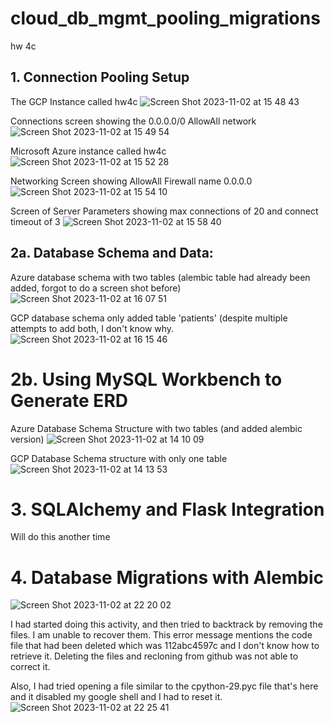 # cloud_db_mgmt_pooling_migrations
hw 4c

## 1. Connection Pooling Setup


The GCP Instance called hw4c
![Screen Shot 2023-11-02 at 15 48 43](https://github.com/chebbin/cloud_db_mgmt_pooling_migrations/assets/141374142/3584c7dc-d527-4a2f-b166-48e0550796ec)


Connections screen showing the 0.0.0.0/0 AllowAll network
![Screen Shot 2023-11-02 at 15 49 54](https://github.com/chebbin/cloud_db_mgmt_pooling_migrations/assets/141374142/65c696b7-3ab6-4a74-8cf6-36bde269bbea)


Microsoft Azure instance called hw4c
![Screen Shot 2023-11-02 at 15 52 28](https://github.com/chebbin/cloud_db_mgmt_pooling_migrations/assets/141374142/f5f5b30e-b010-4d55-ae63-a0052d6c69d6)


Networking Screen showing AllowAll Firewall name 0.0.0.0
![Screen Shot 2023-11-02 at 15 54 10](https://github.com/chebbin/cloud_db_mgmt_pooling_migrations/assets/141374142/32c91564-b3a6-4b39-a9f9-fdd77a734d7d)


Screen of Server Parameters showing max connections of 20 and connect timeout of 3
![Screen Shot 2023-11-02 at 15 58 40](https://github.com/chebbin/cloud_db_mgmt_pooling_migrations/assets/141374142/fda08418-e49b-4a68-b1ef-92ee0c419586)



## 2a. Database Schema and Data:


Azure database schema with two tables (alembic table had already been added, forgot to do a screen shot before)
![Screen Shot 2023-11-02 at 16 07 51](https://github.com/chebbin/cloud_db_mgmt_pooling_migrations/assets/141374142/64a6678a-f28a-41a4-aa30-5bc42ccef6ee)


GCP database schema only added table 'patients' (despite multiple attempts to add both, I don't know why.
![Screen Shot 2023-11-02 at 16 15 46](https://github.com/chebbin/cloud_db_mgmt_pooling_migrations/assets/141374142/68d82330-af4b-4c64-af5e-aace3104b0da)


# 2b. Using MySQL Workbench to Generate ERD


Azure Database Schema Structure with two tables (and added alembic version)
![Screen Shot 2023-11-02 at 14 10 09](https://github.com/chebbin/cloud_db_mgmt_pooling_migrations/assets/141374142/d52229c4-6af8-43e7-ae9b-fcbcfd1fb483)

GCP Database Schema structure with only one table 
![Screen Shot 2023-11-02 at 14 13 53](https://github.com/chebbin/cloud_db_mgmt_pooling_migrations/assets/141374142/7c57aef5-b961-42d5-b886-706cd1dd48ac)

# 3. SQLAlchemy and Flask Integration
Will do this another time

# 4. Database Migrations with Alembic
![Screen Shot 2023-11-02 at 22 20 02](https://github.com/chebbin/cloud_db_mgmt_pooling_migrations/assets/141374142/b6eb4fc1-806f-4adb-aef3-555da7db43c8)

I had started doing this activity, and then tried to backtrack by removing the files. I am unable to recover them. This error message mentions the code file that had been deleted which was 112abc4597c and I don't know how to retrieve it. Deleting the files and recloning from github was not able to correct it. 


Also, I had tried opening a file similar to the cpython-29.pyc file that's here and it disabled my google shell and I had to reset it.
![Screen Shot 2023-11-02 at 22 25 41](https://github.com/chebbin/cloud_db_mgmt_pooling_migrations/assets/141374142/cfa5d0c9-ed01-43bc-acbf-90616bcd21b8)
